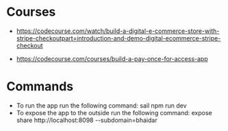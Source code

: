 # Courses

- https://codecourse.com/watch/build-a-digital-e-commerce-store-with-stripe-checkoutpart=introduction-and-demo-digital-ecommerce-stripe-checkout

-  https://codecourse.com/courses/build-a-pay-once-for-access-app

# Commands

  - To run the app run the following command: sail npm run dev
  - To expose the app to the outside run the following command: expose share http://localhost:8098 --subdomain=bhaidar

